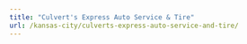 ```yaml
---
title: "Culvert's Express Auto Service & Tire"
url: /kansas-city/culverts-express-auto-service-and-tire/
---
```

